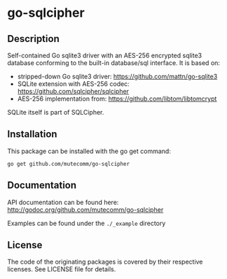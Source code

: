 go-sqlcipher
==========

Description
-----------

Self-contained Go sqlite3 driver with an AES-256 encrypted sqlite3 database
conforming to the built-in database/sql interface. It is based on:

- stripped-down Go sqlite3 driver: https://github.com/mattn/go-sqlite3
- SQLite extension with AES-256 codec: https://github.com/sqlcipher/sqlcipher
- AES-256 implementation from: https://github.com/libtom/libtomcrypt

SQLite itself is part of SQLCipher.


Installation
------------

This package can be installed with the go get command:

    go get github.com/mutecomm/go-sqlcipher


Documentation
-------------

API documentation can be found here:
http://godoc.org/github.com/mutecomm/go-sqlcipher

Examples can be found under the `./_example` directory


License
-------

The code of the originating packages is covered by their respective licenses.
See LICENSE file for details.
